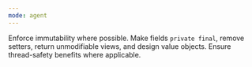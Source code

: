 ```yaml
---
mode: agent
---
```

Enforce immutability where possible. Make fields `private final`, remove setters, return unmodifiable views, and design value objects. Ensure thread-safety benefits where applicable.
